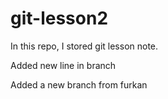 # git-lesson2

In this repo, I stored git lesson note.

Added new line in branch

Added a new branch from furkan
